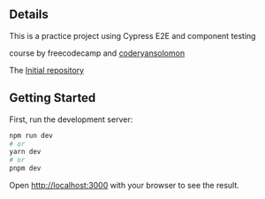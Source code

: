 ## Details
This is a practice project using Cypress E2E and component testing 

course by freecodecamp and [coderyansolomon](https://github.com/coderyansolomon)


The [Initial repository](https://github.com/coderyansolomon/cypress-course)


## Getting Started

First, run the development server:

```bash
npm run dev
# or
yarn dev
# or
pnpm dev
```

Open [http://localhost:3000](http://localhost:3000) with your browser to see the result.

